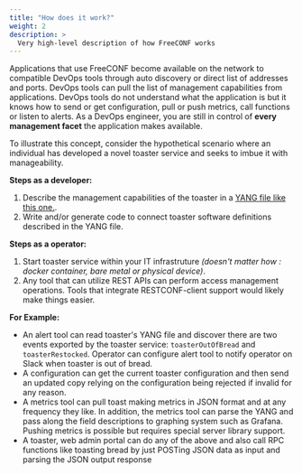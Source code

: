 ```yaml
---
title: "How does it work?"
weight: 2
description: >
  Very high-level description of how FreeCONF works
---
```


Applications that use FreeCONF become available on the network to compatible DevOps tools through auto discovery or direct list of addresses and ports. DevOps tools can pull the list of management capabilities from applications. DevOps tools do not understand what the application is but it knows how to send or get configuration, pull or push metrics, call functions or listen to alerts.  As a DevOps engineer, you are still in control of **every management facet** the application makes available.

To illustrate this concept, consider the hypothetical scenario where an individual has developed a novel toaster service and seeks to imbue it with manageability.

**Steps as a developer:**

1. Describe the management capabilities of the toaster in a [YANG file like this one.](https://github.com/YangModels/yang/blob/master/experimental/odp/toaster.yang).
2. Write and/or generate code to connect toaster software definitions described in the YANG file.

**Steps as a operator:**

1. Start toaster service within your IT infrastruture *(doesn't matter how : docker container, bare metal or physical device)*.
2. Any tool that can utilize REST APIs can perform access management operations. Tools that integrate RESTCONF-client support would likely make things easier.
      
**For Example:**

* An alert tool can read toaster's YANG file and discover there are two events exported by the toaster service: `toasterOutOfBread` and `toasterRestocked`.  Operator can configure alert tool to notify operator on Slack when toaster is out of bread.
* A configuration can get the current toaster configuration and then send an updated copy relying on the configuration being rejected if invalid for any reason.
* A metrics tool can pull toast making metrics in JSON format and at any frequency they like.  In addition, the metrics tool can parse the YANG and pass along the field descriptions to graphing system such as Grafana.  Pushing metrics is possible but requires special server library support.
* A toaster, web admin portal can do any of the above and also call RPC functions like toasting bread by just POSTing JSON data as input and parsing the JSON output response
